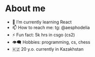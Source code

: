 # About me

<!-- **aesphodelia/aesphodelia** is a ✨ _special_ ✨ repository because its `README.md` (this file) appears on your GitHub profile. -->


- 🌱 I’m currently learning React
- 📫 How to reach me: tg: @aesphodelia
- ⚡ Fun fact: 5k hrs in csgo (cs2)
- 👁️‍🗨️ Hobbies: programming, cs, chess
- 🇰🇿 20 y.o. currently in Kazakhstan
